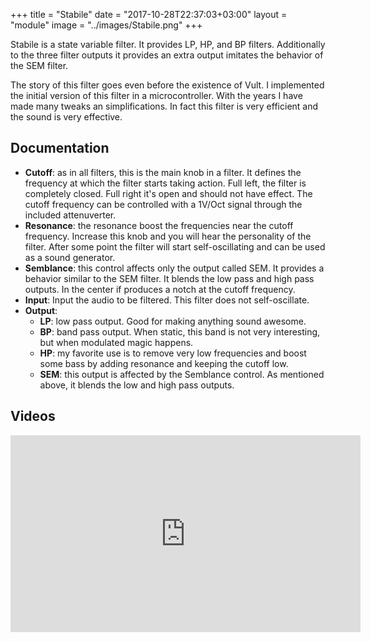 +++
title = "Stabile"
date = "2017-10-28T22:37:03+03:00"
layout = "module"
image = "../images/Stabile.png"
+++


Stabile is a state variable filter. It provides LP, HP, and BP filters. Additionally to the three filter outputs it provides an extra output imitates the behavior of the SEM filter.

The story of this filter goes even before the existence of Vult. I implemented the initial version of this filter in a microcontroller. With the years I have made many tweaks an simplifications. In fact this filter is very efficient and the sound is very effective.

## Documentation

- **Cutoff**: as in all filters, this is the main knob in a filter. It defines the frequency at which the filter starts taking action. Full left, the filter is completely closed. Full right it's open and should not have effect. The cutoff frequency can be controlled with a 1V/Oct signal through the included attenuverter.
- **Resonance**: the resonance boost the frequencies near the cutoff frequency. Increase this knob and you will hear the personality of the filter. After some point the filter will start self-oscillating and can be used as a sound generator.
- **Semblance**: this control affects only the output called SEM. It provides a behavior similar to the SEM filter. It blends the low pass and high pass outputs. In the center if produces a notch at the cutoff frequency.
- **Input**: Input the audio to be filtered. This filter does not self-oscillate.
- **Output**:
   - **LP**: low pass output. Good for making anything sound awesome.
   - **BP**: band pass output. When static, this band is not very interesting, but when modulated magic happens.
   - **HP**: my favorite use is to remove very low frequencies and boost some bass by adding resonance and keeping the cutoff low.
   - **SEM**: this output is affected by the Semblance control. As mentioned above, it blends the low and high pass outputs.


## Videos

<iframe width="560" height="315" src="https://www.youtube.com/embed/gOSnVdaIj88" frameborder="0" allowfullscreen></iframe>



